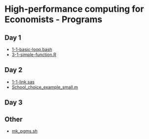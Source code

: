 High-performance computing for Economists - Programs
====================================================

Day 1
-----
* [1-1-basic-loop.bash](../programs/day1/1-1-basic-loop.bash)
* [3-1-simple-function.R](../programs/day1/3-1-simple-function.R)

Day 2
-----
* [1-1-link.sas](../programs/day2/1-1-link.sas)
* [School_choice_example_small.m](../programs/day2/School_choice_example_small.m)

Day 3
-----
Other
-----
* [mk_pgms.sh](../programs/mk_pgms.sh)
